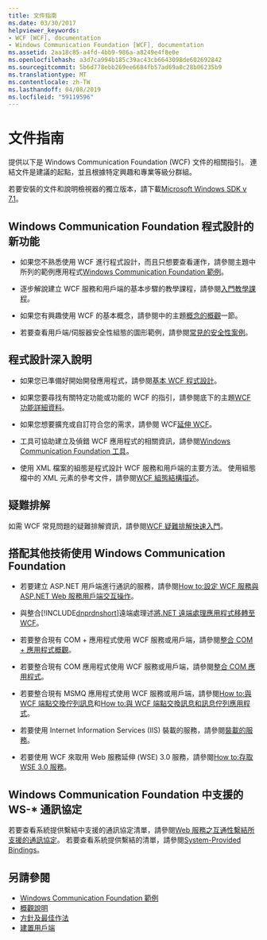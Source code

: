 ```yaml
---
title: 文件指南
ms.date: 03/30/2017
helpviewer_keywords:
- WCF [WCF], documentation
- Windows Communication Foundation [WCF], documentation
ms.assetid: 2aa18c85-a4fd-4bb9-986a-a8249e4f8e0e
ms.openlocfilehash: a3d7ca994b185c39ac43cb6643098de602692842
ms.sourcegitcommit: 5b6d778ebb269ee6684fb57ad69a8c28b06235b9
ms.translationtype: MT
ms.contentlocale: zh-TW
ms.lasthandoff: 04/08/2019
ms.locfileid: "59119596"
---
```

# <a name="guide-to-the-documentation"></a>文件指南
提供以下是 Windows Communication Foundation (WCF) 文件的相關指引。 連結文件是建議的起點，並且根據特定興趣和專業等級分群組。  
  
 若要安裝的文件和說明檢視器的獨立版本，請下載[Microsoft Windows SDK v 7.1](https://go.microsoft.com/fwlink/?LinkID=194146&clcid=0x409)。  
  
## <a name="new-to-windows-communication-foundation-programming"></a>Windows Communication Foundation 程式設計的新功能  
  
-   如果您不熟悉使用 WCF 進行程式設計，而且只想要查看運作，請參閱主題中所列的範例應用程式[Windows Communication Foundation 範例](../../../docs/framework/wcf/samples/index.md)。  
  
-   逐步解說建立 WCF 服務和用戶端的基本步驟的教學課程，請參閱[入門教學課程](../../../docs/framework/wcf/getting-started-tutorial.md)。  
  
-   如果您有興趣使用 WCF 的基本概念，請參閱中的主題[概念的概觀](../../../docs/framework/wcf/conceptual-overview.md)一節。  
  
-   若要查看用戶端/伺服器安全性組態的圖形範例，請參閱[常見的安全性案例](../../../docs/framework/wcf/feature-details/common-security-scenarios.md)。  
  
## <a name="programming-in-depth"></a>程式設計深入說明  
  
-   如果您已準備好開始開發應用程式，請參閱[基本 WCF 程式設計](../../../docs/framework/wcf/basic-wcf-programming.md)。  
  
-   如果您要尋找有關特定功能或功能的 WCF 的指引，請參閱底下的主題[WCF 功能詳細資料](../../../docs/framework/wcf/feature-details/index.md)。  
  
-   如果您想要擴充或自訂符合您的需求，請參閱 WCF[延伸 WCF](../../../docs/framework/wcf/extending/index.md)。  
  
-   工具可協助建立及偵錯 WCF 應用程式的相關資訊，請參閱[Windows Communication Foundation 工具](../../../docs/framework/wcf/tools.md)。  
  
-   使用 XML 檔案的組態是程式設計 WCF 服務和用戶端的主要方法。 使用組態檔中的 XML 元素的參考文件，請參閱[WCF 組態結構描述](../../../docs/framework/configure-apps/file-schema/wcf/index.md)。  
  
## <a name="troubleshooting"></a>疑難排解  
 如需 WCF 常見問題的疑難排解資訊，請參閱[WCF 疑難排解快速入門](../../../docs/framework/wcf/wcf-troubleshooting-quickstart.md)。  
  
## <a name="using-windows-communication-foundation-with-other-technologies"></a>搭配其他技術使用 Windows Communication Foundation  
  
-   若要建立 ASP.NET 用戶端進行通訊的服務，請參閱[How to:設定 WCF 服務與 ASP.NET Web 服務用戶端交互操作](../../../docs/framework/wcf/feature-details/config-wcf-service-with-aspnet-web-service.md)。  
  
-   與整合[!INCLUDE[dnprdnshort](../../../includes/dnprdnshort-md.md)]遠端處理述[將.NET 遠端處理應用程式移轉至 WCF](../../../docs/framework/wcf/feature-details/migrating-net-remoting-applications-to-wcf.md)。  
  
-   若要整合現有 COM + 應用程式使用 WCF 服務或用戶端，請參閱[整合 COM + 應用程式概觀](../../../docs/framework/wcf/feature-details/integrating-with-com-plus-applications-overview.md)。  
  
-   若要整合現有 COM 應用程式使用 WCF 服務或用戶端，請參閱[整合 COM 應用程式](../../../docs/framework/wcf/feature-details/integrating-with-com-applications.md)。  
  
-   若要整合現有 MSMQ 應用程式使用 WCF 服務或用戶端，請參閱[How to:與 WCF 端點交換佇列訊息](../../../docs/framework/wcf/feature-details/how-to-exchange-queued-messages-with-wcf-endpoints.md)和[How to:與 WCF 端點交換訊息和訊息佇列應用程式](../../../docs/framework/wcf/feature-details/how-to-exchange-messages-with-wcf-endpoints-and-message-queuing-applications.md)。  
  
-   若要使用 Internet Information Services (IIS) 裝載的服務，請參閱[裝載的服務](../../../docs/framework/wcf/hosting-services.md)。  
  
-   若要使用 WCF 來取用 Web 服務延伸 (WSE) 3.0 服務，請參閱[How to:存取 WSE 3.0 服務](../../../docs/framework/wcf/feature-details/how-to-access-a-wse-3-0-service-with-a-wcf-client.md)。  
  
## <a name="ws--protocols-supported-in-windows-communication-foundation"></a>Windows Communication Foundation 中支援的 WS-* 通訊協定  
 若要查看系統提供繫結中支援的通訊協定清單，請參閱[Web 服務之互通性繫結所支援的通訊協定](../../../docs/framework/wcf/feature-details/web-services-protocols-supported-by-system-provided-interoperability-bindings.md)。 若要查看系統提供繫結的清單，請參閱[System-Provided Bindings](../../../docs/framework/wcf/system-provided-bindings.md)。  
  
## <a name="see-also"></a>另請參閱

- [Windows Communication Foundation 範例](../../../docs/framework/wcf/samples/index.md)
- [概觀說明](../../../docs/framework/wcf/conceptual-overview.md)
- [方針及最佳作法](../../../docs/framework/wcf/guidelines-and-best-practices.md)
- [建置用戶端](../../../docs/framework/wcf/building-clients.md)
